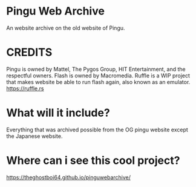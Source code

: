 # Pingu Web Archive
An website archive on the old website of Pingu.

# CREDITS
Pingu is owned by Mattel, The Pygos Group, HIT Entertainment, and the respectful owners.
Flash is owned by Macromedia.
Ruffle is a WIP project that makes website be able to run flash again, also known as an emulator. 
https://ruffle.rs

# What will it include?

Everything that was archived possible from the OG pingu website except the Japanese website.

# Where can i see this cool project?

https://theghostboi64.github.io/pinguwebarchive/
